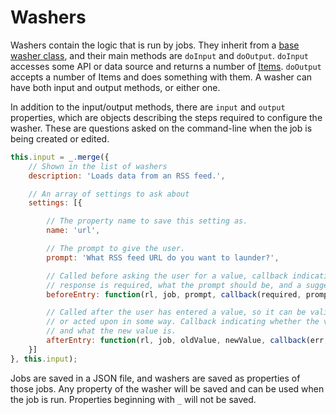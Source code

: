 # Washers

Washers contain the logic that is run by jobs. They inherit from a [base washer class](https://github.com/endquote/laundry/blob/master/washer.js), and their main methods are `doInput` and `doOutput`. `doInput` accesses some API or data source and returns a number of [Items](https://github.com/endquote/laundry/blob/master/items/README.md). `doOutput` accepts a number of Items and does something with them. A washer can have both input and output methods, or either one.

In addition to the input/output methods, there are `input` and `output` properties, which are objects describing the steps required to configure the washer. These are questions asked on the command-line when the job is being created or edited.

```javascript
this.input = _.merge({
	// Shown in the list of washers
    description: 'Loads data from an RSS feed.',

    // An array of settings to ask about
    settings: [{

    	// The property name to save this setting as. 
        name: 'url',

        // The prompt to give the user.
        prompt: 'What RSS feed URL do you want to launder?',

        // Called before asking the user for a value, callback indicating whether a
        // response is required, what the prompt should be, and a suggested default.
        beforeEntry: function(rl, job, prompt, callback(required, prompt, suggest)),

        // Called after the user has entered a value, so it can be validated, modified
        // or acted upon in some way. Callback indicating whether the value is valid,
        // and what the new value is.
        afterEntry: function(rl, job, oldValue, newValue, callback(err, newValue))
    }]
}, this.input);
```

Jobs are saved in a JSON file, and washers are saved as properties of those jobs. Any property of the washer will be saved and can be used when the job is run. Properties beginning with `_` will not be saved.
